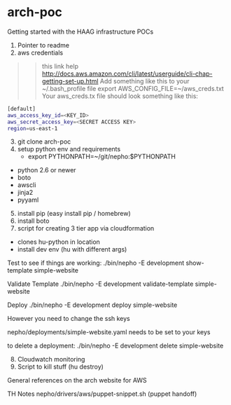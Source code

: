 arch-poc
========

Getting started with the HAAG infrastructure POCs

1. Pointer to readme 
2. aws credentials
>> this link help http://docs.aws.amazon.com/cli/latest/userguide/cli-chap-getting-set-up.html
>> Add something like this to your ~/.bash_profile file
>> export AWS_CONFIG_FILE=~/aws_creds.txt 
Your aws_creds.tx file should look something like this:
```Bash
[default]
aws_access_key_id=<KEY_ID>
aws_secret_access_key=<SECRET ACCESS KEY>
region=us-east-1
```
3. git clone arch-poc
4. setup python env and requirements 
    *  export PYTHONPATH=~/git/nepho:$PYTHONPATH
 * python 2.6 or newer
 * boto
 * awscli
 * jinja2
 * pyyaml
5. install pip (easy install pip / homebrew)
5. install boto
7. script for creating 3 tier app via cloudformation
  * clones hu-python in location
  * install dev env (hu with different args)

Test to see if things are working:
 ./bin/nepho -E development show-template simple-website

Validate Template 
./bin/nepho -E development validate-template simple-website

Deploy
./bin/nepho -E development deploy simple-website 

However you need to change the ssh keys

nepho/deployments/simple-website.yaml needs to be set to your keys

to delete a deployment:
 ./bin/nepho -E development delete simple-website 

8. Cloudwatch monitoring
9. Script to kill stuff (hu destroy)

General references on the arch website for AWS


TH Notes
nepho/drivers/aws/puppet-snippet.sh (puppet handoff) 
